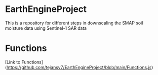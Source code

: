 # EarthEngineProject
This is a repository for different steps in downscaling the SMAP soil moisture data using Sentinel-1 SAR data

# Functions
[Link to Functions] (https://github.com/tejansv7/EarthEngineProject/blob/main/Functions.js)
